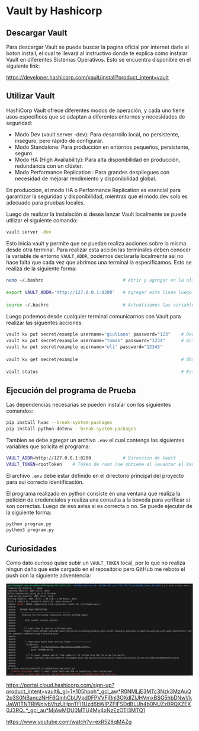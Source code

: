 # Vault by Hashicorp

## Descargar Vault

Para descargar Vault se puede buscar la pagina oficial por internet darle al boton install, el cual te llevará al instructivo donde te explica como instalar Vault en diferentes Sistemas Operativos. Esto se encuentra disponible en el siguiente link:

https://developer.hashicorp.com/vault/install?product_intent=vault

## Utilizar Vault

HashiCorp Vault ofrece diferentes modos de operación, y cada uno tiene usos específicos que se adaptan a diferentes entornos y necesidades de seguridad:

- Modo Dev (vault server -dev): Para desarrollo local, no persistente, inseguro, pero rápido de configurar.
- Modo Standalone: Para producción en entornos pequeños, persistente, seguro.
- Modo HA (High Availability): Para alta disponibilidad en producción, redundancia con un clúster.
- Modo Performance Replication : Para grandes despliegues con necesidad de mejorar rendimiento y disponibilidad global.

En producción, el modo HA o Performance Replication es esencial para garantizar la seguridad y disponibilidad, mientras que el modo dev solo es adecuado para pruebas locales.

Luego de realizar la instalación si desea lanzar Vault localmente se puede utilizar el siguiente comando:

```bash
vault server -dev
```

Esto inicia vault y permite que se puedan realiza acciones sobre la misma desde otra terminal.
Para realizar esta acción las terminales deben conocer la variable de entorno `VAULT_ADDR`, podemos declararla localmente asi no hace falta que cada vez que abrimos una terminal la especificamos. Esto se realiza de la siguiente forma:

```bash
nano ~/.bashrc                              # Abrir y agregar en la ultima linea el contenido de la siguiente linea

export VAULT_ADDR='http://127.0.0.1:8200'   # Agregar esta linea luego guardar los cambios con Ctrl+X y luego Yes 'Y'

source ~/.bashrc                            # Actualizamos las variables de la terminal para obtener los cambios
```
Luego podemos desde cualquier terminal comunicarnos con Vault para realizar las siguentes acciones:

```bash
vault kv put secret/example username="giuliano" password="123"    # Declarar 2 secretos en la seccion Examples
vault kv put secret/example username="tomas" password="1234"      # Actualizar esos 2 secretos
vault kv put secret/example username="eli" password="12345"       

vault kv get secret/example                                       # Observar los secretos actuales

vault status                                                      # Estado del Vault en modo servidor 
```

## Ejecución del programa de Prueba

Las dependencias necesarias se pueden instalar con los siguientes comandos:

```bash
pip install hvac --break-system-packages
pip install python-dotenv --break-system-packages
```

Tambien se debe agregar un archivo `.env` el cual contenga las siguientes variables que solicita el programa:

```bash
VAULT_ADDR=http://127.0.0.1:8200            # Direccion de Vault
VAULT_TOKEN=rootToken    # Token de root (se obtiene al levantar el Vault)
```
El archivo `.env` debe estar definido en el directorio principal del proyecto para sui correcta identificación.

El programa realizado en python consiste en una ventana que realiza la petición de credenciales y realiza una consulta a la boveda para verificar si son correctas. Luego de eso avisa si es correcta o no. Se puede ejecutar de la siguiente forma:

```bash
python program.py
python3 program.py
```

## Curiosidades

Como dato curioso quise subir un `VAULT_TOKEN` local, por lo que no realiza ningun daño que este cargado en el repositorio pero GitHub me reboto el push con la siguiente adventencia:

![Curiosidad](<Images/image_1.png>)


https://portal.cloud.hashicorp.com/sign-up?product_intent=vault&_gl=1*105hpph*_gcl_aw*R0NMLjE3MTc3Nzk3MzAuQ2p3S0NBanczNHF6QmhCbUVpd0FPVVFjRnl3OXdIZlJHVmxBSG5hbDNwVkJaWi1TNTRiWnlybVhzUHpnTFI1Uzd6bWlPZFlFSDdBLUh4b0NUZzBRQXZEX0J3RQ..*_gcl_au*MjAwMDU0MTU4My4xNzEzOTI3MTQ1


https://www.youtube.com/watch?v=exR528qMAZg
